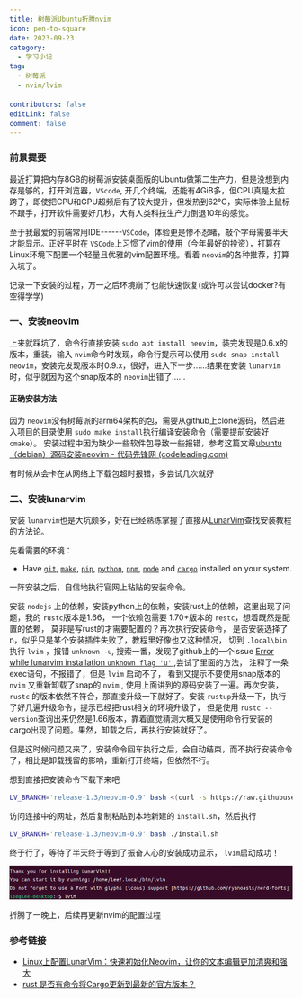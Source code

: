 ```yaml
---
title: 树莓派Ubuntu折腾nvim
icon: pen-to-square
date: 2023-09-23
category:
  - 学习小记
tag:
  - 树莓派
  - nvim/lvim

contributors: false
editLink: false
comment: false
---
```

### 前景提要

最近打算把内存8GB的树莓派安装桌面版的Ubuntu做第二生产力，但是没想到内存是够的，打开浏览器，`VScode`,  开几个终端，还能有4GiB多，但CPU真是太拉跨了，即使把CPU和GPU超频后有了较大提升，但发热到62°C，实际体验上鼠标不跟手，打开软件需要好几秒，大有人类科技生产力倒退10年的感觉。

至于我最爱的前端常用IDE------`VSCode`，体验更是惨不忍睹，敲个字母需要半天才能显示。正好平时在 `VSCode`上习惯了vim的使用（今年最好的投资），打算在Linux环境下配置一个轻量且优雅的vim配置环境。看着 `neovim`的各种推荐，打算入坑了。

记录一下安装的过程，万一之后环境崩了也能快速恢复(或许可以尝试docker?有空得学学)

### 一、安装neovim

上来就踩坑了，命令行直接安装 `sudo apt install neovim`，装完发现是0.6.x的版本，重装，输入 `nvim`命令时发现，命令行提示可以使用 `sudo snap install neovim`，安装完发现版本时0.9.x，很好，进入下一步......结果在安装 `lunarvim`时，似乎就因为这个snap版本的 `neovim`出错了......

#### 正确安装方法

因为 `neovim`没有树莓派的arm64架构的包，需要从github上clone源码，然后进入项目的目录使用 `sudo make install`执行编译安装命令（需要提前安装好 `cmake`）。
安装过程中因为缺少一些软件包导致一些报错，参考这篇文章[ubuntu（debian）源码安装neovim - 代码先锋网 (codeleading.com)](https://www.codeleading.com/article/35441029841/)

有时候从会卡在从网络上下载包超时报错，多尝试几次就好

### 二、安装lunarvim

安装 `lunarvim`也是大坑颇多，好在已经熟练掌握了直接从[LunarVim](https://www.lunarvim.org/)查找安装教程的方法论。

先看需要的环境：

- Have [`git`](https://cli.github.com/), [`make`](https://www.gnu.org/software/make/), [`pip`](https://pypi.org/project/pip/), [`python`](https://www.python.org/), [`npm`](https://npmjs.com/), [`node`](https://nodejs.org/) and [`cargo`](https://www.rust-lang.org/tools/install) installed on your system.

一阵安装之后，自信地执行官网上粘贴的安装命令。

安装 `nodejs` 上的依赖，安装python上的依赖，安装rust上的依赖，这里出现了问题，我的 `rustc`版本是1.66， 一个依赖包需要 1.70+版本的 `restc`，想着既然是配置的依赖， 莫非是写rust的才需要配置的？再次执行安装命令， 是否安装选择了n，似乎只是某个安装插件失败了，教程里好像也又这种情况， 切到 `.local\bin`执行 `lvim` ，报错 `unknown -u`, 搜索一番，发现了github上的一个issue [Error while lunarvim installation `unknown flag 'u'` ](https://github.com/LunarVim/LunarVim/issues/3612),尝试了里面的方法， 注释了一条exec语句，不报错了，但是 `lvim` 启动不了， 看到又提示不要使用snap版本的 `nvim` 又重新卸载了snap的 `nvim` , 使用上面讲到的源码安装了一遍。再次安装，`rustc` 的版本依然不符合，那直接升级一下就好了。安装 `rustup`升级一下，执行了好几遍升级命令，提示已经把rust相关的环境升级了， 但是使用 `rustc --version`查询出来仍然是1.66版本，靠着直觉猜测大概又是使用命令行安装的cargo出现了问题。果然，卸载之后，再执行安装就好了。

但是这时候问题又来了，安装命令回车执行之后，会自动结束，而不执行安装命令了，相比是卸载残留的影响，重新打开终端，但依然不行。

想到直接把安装命令下载下来吧

```bash
LV_BRANCH='release-1.3/neovim-0.9' bash <(curl -s https://raw.githubusercontent.com/LunarVim/LunarVim/release-1.3/neovim-0.9/utils/installer/install.sh)
```

访问连接中的网址，然后复制粘贴到本地新建的 `install.sh`，然后执行

```bash
LV_BRANCH='release-1.3/neovim-0.9' bash ./install.sh
```

终于行了，等待了半天终于等到了振奋人心的安装成功显示， `lvim`启动成功！

![screenshoot_lvim_install](images/screenshoot_lvim_install.png)

折腾了一晚上，后续再更新nvim的配置过程

### 参考链接

* [Linux上配置LunarVim：快速初始化Neovim，让你的文本编辑更加清爽和强大](https://cloud.tencent.com/developer/article/2215919)
* [rust 是否有命令将Cargo更新到最新的官方版本？](https://www.saoniuhuo.com/question/detail-2515840.html)
